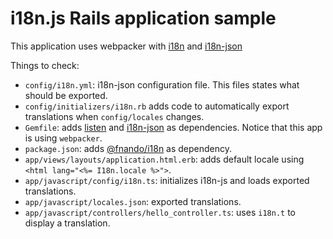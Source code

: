 # i18n.js Rails application sample

This application uses webpacker with [i18n](https://github.com/fnando/i18n) and
[i18n-json](https://github.com/fnando/i18n-json)

Things to check:

- `config/i18n.yml`: i18n-json configuration file. This files states what should
  be exported.
- `config/initializers/i18n.rb` adds code to automatically export translations
  when `config/locales` changes.
- `Gemfile`: adds [listen](https://rubygems.org/gems/listen) and
  [i18n-json](https://github.com/fnando/i18n-json) as dependencies. Notice that
  this app is using `webpacker`.
- `package.json`: adds [@fnando/i18n](https://github.com/fnando/i18n) as
  dependency.
- `app/views/layouts/application.html.erb`: adds default locale using
  `<html lang="<%= I18n.locale %>">`.
- `app/javascript/config/i18n.ts`: initializes i18n-js and loads exported
  translations.
- `app/javascript/locales.json`: exported translations.
- `app/javascript/controllers/hello_controller.ts`: uses `i18n.t` to display a
  translation.
